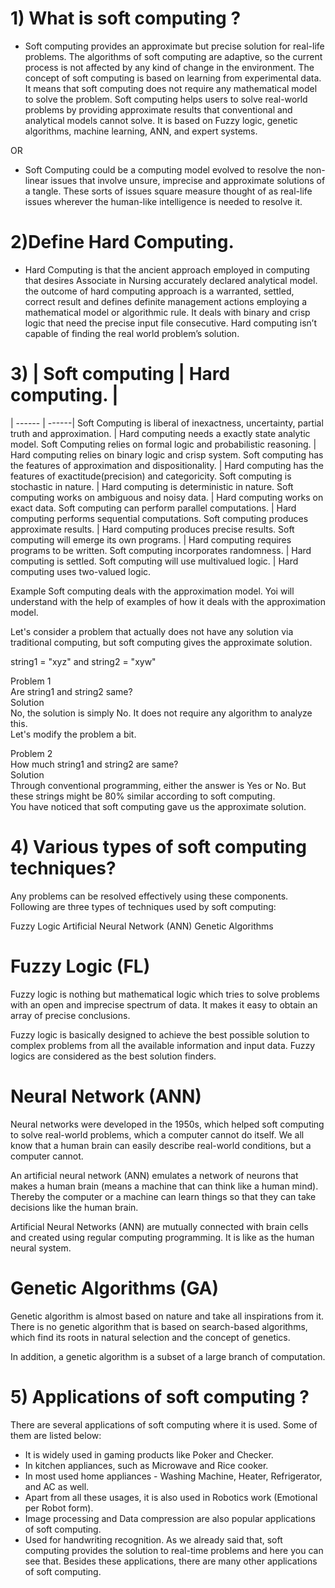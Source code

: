 # 1) What is soft computing ?
- Soft computing provides an approximate but precise solution for real-life problems.
The algorithms of soft computing are adaptive, so the current process is not affected by any kind of change in the environment.
The concept of soft computing is based on learning from experimental data. It means that soft computing does not require any mathematical model to solve the problem.
Soft computing helps users to solve real-world problems by providing approximate results that conventional and analytical models cannot solve.
It is based on Fuzzy logic, genetic algorithms, machine learning, ANN, and expert systems.

OR

- Soft Computing could be a computing model evolved to resolve the non-linear issues that involve unsure, imprecise and approximate solutions of a tangle.
These sorts of issues square measure thought of as real-life issues wherever the human-like intelligence is needed to resolve it.


# 2)Define Hard Computing.
- Hard Computing is that the ancient approach employed in computing that desires Associate in Nursing accurately declared analytical model. the outcome of hard computing approach is a warranted, settled, correct result and defines definite management actions employing a mathematical model or algorithmic rule. 
  It deals with binary and crisp logic that need the precise input file consecutive. Hard computing isn’t capable of finding the real world problem’s solution.
  
  
# 3) | Soft computing | Hard computing. |
 | ------ | ------|
   Soft Computing is liberal of inexactness, uncertainty, partial truth and approximation. |	Hard computing needs a exactly state analytic model.
	Soft Computing relies on formal logic and probabilistic reasoning. |	Hard computing relies on binary logic and crisp system.
	Soft computing has the features of approximation and dispositionality.  |	Hard computing has the features of exactitude(precision) and categoricity.
 Soft computing is stochastic in nature. |	Hard computing is deterministic in nature.
	Soft computing works on ambiguous and noisy data. |	Hard computing works on exact data.
	Soft computing can perform parallel computations. |	Hard computing performs sequential computations.
	Soft computing produces approximate results. |	Hard computing produces precise results.
	Soft computing will emerge its own programs. |	Hard computing requires programs to be written.
	Soft computing incorporates randomness. |	Hard computing is settled.
	Soft computing will use multivalued logic. |	Hard computing uses two-valued logic.


Example
Soft computing deals with the approximation model. Yoi will understand with the help of examples of how it deals with the approximation model.

Let's consider a problem that actually does not have any solution via traditional computing, but soft computing gives the approximate solution.

string1 = "xyz" and string2 = "xyw"

Problem 1  
Are string1 and string2 same?  
Solution  
No, the solution is simply No. It does not require any algorithm to analyze this.  
Let's modify the problem a bit.

Problem 2  
How much string1 and string2 are same?  
Solution  
Through conventional programming, either the answer is Yes or No. But these strings might be 80% similar according to soft computing.  
You have noticed that soft computing gave us the approximate solution.

# 4) Various types of soft computing techniques?
Any problems can be resolved effectively using these components. Following are three types of techniques used by soft computing:

Fuzzy Logic
Artificial Neural Network (ANN)
Genetic Algorithms

# Fuzzy Logic (FL)
Fuzzy logic is nothing but mathematical logic which tries to solve problems with an open and imprecise spectrum of data. It makes it easy to obtain an array of 
precise conclusions.

Fuzzy logic is basically designed to achieve the best possible solution to complex problems from all the available information and input data. 
Fuzzy logics are considered as the best solution finders.

# Neural Network (ANN)
Neural networks were developed in the 1950s, which helped soft computing to solve real-world problems, which a computer cannot do itself. We all know that a human brain can easily describe real-world conditions, but a computer cannot.


An artificial neural network (ANN) emulates a network of neurons that makes a human brain (means a machine that can think like a human mind). 
Thereby the computer or a machine can learn things so that they can take decisions like the human brain.

Artificial Neural Networks (ANN) are mutually connected with brain cells and created using regular computing programming. 
It is like as the human neural system.

# Genetic Algorithms (GA)
Genetic algorithm is almost based on nature and take all inspirations from it. 
There is no genetic algorithm that is based on search-based algorithms, which find its roots in natural selection and the concept of genetics.


In addition, a genetic algorithm is a subset of a large branch of computation.


# 5) Applications of soft computing ?

There are several applications of soft computing where it is used. Some of them are listed below:

- It is widely used in gaming products like Poker and Checker.
- In kitchen appliances, such as Microwave and Rice cooker.
- In most used home appliances - Washing Machine, Heater, Refrigerator, and AC as well.
- Apart from all these usages, it is also used in Robotics work (Emotional per Robot form).
- Image processing and Data compression are also popular applications of soft computing.
- Used for handwriting recognition.
As we already said that, soft computing provides the solution to real-time problems and here you can see that. Besides these applications, there are many other applications of soft computing.

